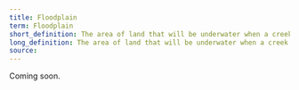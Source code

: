 ```yaml
---
title: Floodplain
term: Floodplain
short_definition: The area of land that will be underwater when a creek or lake rushes over its banks.
long_definition: The area of land that will be underwater when a creek or lake rushes over its banks.
source:
---
```



Coming soon.